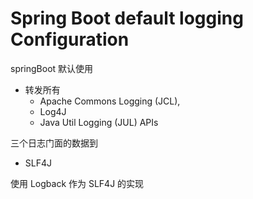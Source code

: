 # Spring Boot default logging Configuration

springBoot 默认使用

- 转发所有
  - Apache Commons Logging (JCL), 
  - Log4J 
  - Java Util Logging (JUL) APIs 

三个日志门面的数据到

- SLF4J

使用 Logback 作为 SLF4J 的实现
